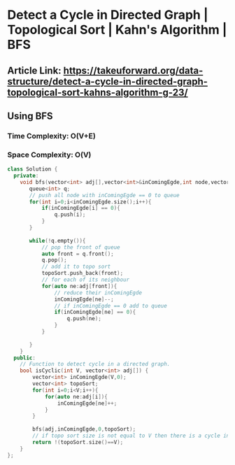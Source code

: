 # Detect a Cycle in Directed Graph | Topological Sort | Kahn's Algorithm | BFS

## Article Link: https://takeuforward.org/data-structure/detect-a-cycle-in-directed-graph-topological-sort-kahns-algorithm-g-23/

## Using BFS
### Time Complexity:  O(V+E)
### Space Complexity: O(V)
```cpp
class Solution {
  private:
    void bfs(vector<int> adj[],vector<int>&inComingEgde,int node,vector<int>&topoSort){
       queue<int> q;
       // push all node with inComingEgde == 0 to queue
       for(int i=0;i<inComingEgde.size();i++){
           if(inComingEgde[i] == 0){
               q.push(i);
           } 
       }
       
       while(!q.empty()){
           // pop the front of queue
           auto front = q.front();
           q.pop();
           // add it to topo sort
           topoSort.push_back(front);
           // for each of its neighbour
           for(auto ne:adj[front]){
               // reduce their inComingEgde
               inComingEgde[ne]--;
               // if inComingEgde == 0 add to queue
               if(inComingEgde[ne] == 0){
                   q.push(ne);
               }
           }
           
       }
    }
  public:
    // Function to detect cycle in a directed graph.
    bool isCyclic(int V, vector<int> adj[]) {
        vector<int> inComingEgde(V,0);
	    vector<int> topoSort;
	    for(int i=0;i<V;i++){
	        for(auto ne:adj[i]){
	            inComingEgde[ne]++;
	        }
	    }
	    
        bfs(adj,inComingEgde,0,topoSort);
        // if topo sort size is not equal to V then there is a cycle in graph
        return !(topoSort.size()==V);
    }
};
```
